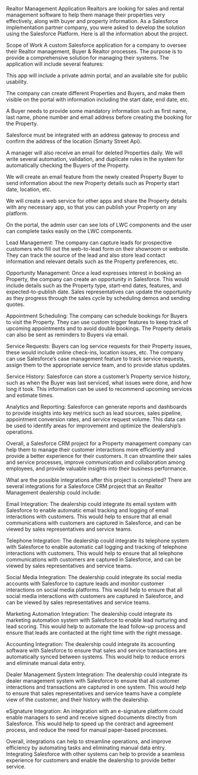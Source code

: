 Realtor Management Application
Realtors are looking for sales and rental management software to help them manage their properties very effectively, along with buyer and property information. As a Salesforce implementation partner company, you were asked to develop the solution using the Salesforce Platform. Here is all the information about the project.

Scope of Work
A custom Salesforce application for a company to oversee their Realtor management, Buyer & Realtor processes. The purpose is to provide a comprehensive solution for managing their systems. The application will include several features:


This app will include a private admin portal, and an available site for public usability.


The company can create different Properties and Buyers, and make them visible on the portal with information including the start date, end date, etc.


A Buyer needs to provide some mandatory information such as first name, last name, phone number and email address before creating the booking for the Property.


Salesforce must be integrated with an address gateway to process and confirm the address of the location (Smarty Street Api).


A manager will also receive an email for deleted Properties daily.
We will write several automation, validation, and duplicate rules in the system for automatically checking the Buyers of the Property.


We will create an email feature from the newly created Property Buyer to send information about the new Property details such as Property start date, location, etc. 


We will create a web service for other apps and share the Property details with any necessary app, so that you can publish your Property on any platform.


On the portal, the admin user can see lots of LWC components and the user can complete tasks easily on the LWC components.


Lead Management: The company can capture leads for prospective customers who fill out the web-to-lead form on their showroom or website. They can track the source of the lead and also store lead contact information and relevant details such as the Property preferences, etc.

Opportunity Management: Once a lead expresses interest in booking an Property, the company can create an opportunity in Salesforce. This would include details such as the Property type, start-end dates, features, and expected-to-publish date. Sales representatives can update the opportunity as they progress through the sales cycle by scheduling demos and sending quotes.

Appointment Scheduling: The company can schedule bookings for Buyers to visit the Property. They can use custom trigger features to keep track of upcoming appointments and to avoid double bookings. The Property details can also be sent as reminders to Buyers via email.


Service Requests: Buyers can log service requests for their Property issues, these would include online check-ins, location issues, etc. The company can use Salesforce’s case management feature to track service requests, assign them to the appropriate service team, and to provide status updates.

Service History: Salesforce can store a customer’s Property service history, such as when the Buyer was last serviced, what issues were done, and how long it took. This information can be used to recommend upcoming services and estimate times.

Analytics and Reporting: Salesforce can generate reports and dashboards to provide insights into key metrics such as lead sources, sales pipeline, appointment conversion rates, and service request volume. 
This data can be used to identify areas for improvement and optimize the dealership’s operations.

Overall, a Salesforce CRM project for a Property management company can help them to manage their customer interactions more efficiently and provide a better experience for their customers. It can streamline their sales and service processes, improve communication and collaboration among employees, and provide valuable insights into their business performance.


What are the possible integrations after this project is completed?
There are several integrations for a Salesforce CRM project that an Realtor Management dealership could include:

Email Integration: The dealership could integrate its email system with Salesforce to enable automatic email tracking and logging of email interactions with customers. This would help to ensure that all email communications with customers are captured in Salesforce, and can be viewed by sales representatives and service teams.

Telephone Integration: The dealership could integrate its telephone system with Salesforce to enable automatic call logging and tracking of telephone interactions with customers. This would help to ensure that all telephone communications with customers are captured in Salesforce, and can be viewed by sales representatives and service teams.

Social Media Integration: The dealership could integrate its social media accounts with Salesforce to capture leads and monitor customer interactions on social media platforms. This would help to ensure that all social media interactions with customers are captured in Salesforce, and can be viewed by sales representatives and service teams.

Marketing Automation Integration: The dealership could integrate its marketing automation system with Salesforce to enable lead nurturing and lead scoring. This would help to automate the lead follow-up process and ensure that leads are contacted at the right time with the right message.

Accounting Integration: The dealership could integrate its accounting software with Salesforce to ensure that sales and service transactions are automatically synced between systems. This would help to reduce errors and eliminate manual data entry.



Dealer Management System Integration: The dealership could integrate its dealer management system with Salesforce to ensure that all customer interactions and transactions are captured in one system. This would help to ensure that sales representatives and service teams have a complete view of the customer, and their history with the dealership.

eSignature Integration: An integration with an e-signature platform could enable managers to send and receive signed documents directly from Salesforce. This would help to speed up the contract and agreement process, and reduce the need for manual paper-based processes.

Overall, integrations can help to streamline operations, and improve efficiency by automating tasks and eliminating manual data entry. Integrating Salesforce with other systems can help to provide a seamless experience for customers and enable the dealership to provide better service.